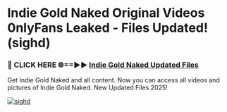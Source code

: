 # Indie Gold Naked Original Videos 0nlyFans Leaked - Files Updated! (sighd)

<h3>🔴 CLICK HERE 🌐==►► <a href="https://tinyurl.com/yckcrads" rel="nofollow">Indie Gold Naked Updated Files</a></h3>

Get Indie Gold Naked and all content. Now you can access all videos and pictures of Indie Gold Naked. New Updated Files 2025!

[![sighd](https://i.imgur.com/hpKpOFt.gif)](https://tinyurl.com/yckcrads)
